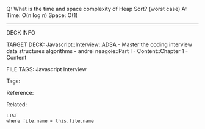 Q: What is the time and space complexity of Heap Sort? (worst case)
A: Time: O(n log n)
Space: O(1)
<!--ID: 1689972344382-->



---

DECK INFO

TARGET DECK: Javascript::Interview::ADSA - Master the coding interview data structures algorithms - andrei neagoie::Part I - Content::Chapter 1 - Content

FILE TAGS: Javascript Interview

Tags:

Reference:

Related:

```dataview
LIST
where file.name = this.file.name
```

